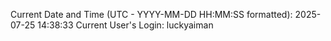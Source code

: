 Current Date and Time (UTC - YYYY-MM-DD HH:MM:SS formatted): 2025-07-25 14:38:33
Current User's Login: luckyaiman
